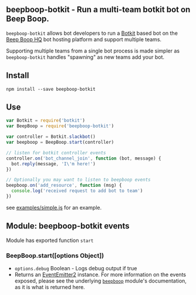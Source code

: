 ## beepboop-botkit - Run a multi-team botkit bot on Beep Boop.

`beepboop-botkit` allows bot developers to run a [Botkit](http://github.com/howdyai/botkit) based bot on the [Beep Boop HQ](http://beepboophq.com) bot hosting platform and support multiple teams.

Supporting multiple teams from a single bot process is made simpler as `beepboop-botkit` handles "spawning" as new teams add your bot.

## Install
`npm install --save beepboop-botkit`

## Use

```javascript
var Botkit = require('botkit')
var BeepBoop = require('beepboop-botkit')

var controller = Botkit.slackbot()
var beepboop = BeepBoop.start(controller)

// listen for botkit controller events
controller.on('bot_channel_join', function (bot, message) {
  bot.reply(message, 'I\'m here!')
})

// Optionally you may want to listen to beepboop events
beepboop.on('add_resource', function (msg) {
  console.log('received request to add bot to team')
})
```

see [examples/simple.js](https://github.com/BeepBoopHQ/beepboop-botkit/blob/master/examples/simple.js) for an example.

## Module: beepboop-botkit events

Module has exported function `start`

### BeepBoop.start([options Object])

* `options.debug` Boolean - Logs debug output if true
* Returns an [EventEmitter2](https://github.com/asyncly/EventEmitter2) instance.  For more information on the events exposed, please see the underlying [`beepboop`](https://github.com/BeepBoopHQ/beepboop-js) module's documentation, as it is what is returned here.
